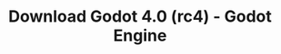 ---
# Generated by /scripts/js/download_archive_generator !!! do not edit by hand !!!
title: 'Download Godot 4.0 (rc4) - Godot Engine'
type: 'download/archive'
name: '4.0'
flavor: 'rc4'
release_date: '2023-02-23T03:00:00-00:00'
release_notes: '/article/release-candidate-godot-4-0-rc-4/'
links:
  android.apk:
    name: 'android.apk'
    title: 'Android'
    caption: 'Universal APK (ARM64 + ARMv7 + x86_64 + x86)'
    tags:
      - 'APK download'
      - 'ARM64/v7'
      - 'x86 (64 & 32 bit)'
    hosts:
      github_builds:
        regular: 'https://github.com/godotengine/godot-builds/releases/download/4.0-rc4/Godot_v4.0-rc4_android_editor.apk'
        mono: '#'
      github:
        regular: 'https://github.com/godotengine/godot/releases/download/4.0-rc4/Godot_v4.0-rc4_android_editor.apk'
        mono: '#'
  linux.64:
    name: 'linux.64'
    title: 'Linux'
    caption: 'Standard (x86_64)'
    tags:
      - '64 bit'
    hosts:
      github_builds:
        regular: 'https://github.com/godotengine/godot-builds/releases/download/4.0-rc4/Godot_v4.0-rc4_linux.x86_64.zip'
        mono: 'https://github.com/godotengine/godot-builds/releases/download/4.0-rc4/Godot_v4.0-rc4_mono_linux_x86_64.zip'
      github:
        regular: 'https://github.com/godotengine/godot/releases/download/4.0-rc4/Godot_v4.0-rc4_linux.x86_64.zip'
        mono: 'https://github.com/godotengine/godot/releases/download/4.0-rc4/Godot_v4.0-rc4_mono_linux_x86_64.zip'
  macos.universal:
    name: 'macos.universal'
    title: 'macOS'
    caption: 'Universal (x86_64 + Apple Silicon)'
    tags:
      - 'Intel/Apple Silicon'
      - '64 bit'
    hosts:
      github_builds:
        regular: 'https://github.com/godotengine/godot-builds/releases/download/4.0-rc4/Godot_v4.0-rc4_macos.universal.zip'
        mono: 'https://github.com/godotengine/godot-builds/releases/download/4.0-rc4/Godot_v4.0-rc4_mono_macos.universal.zip'
      github:
        regular: 'https://github.com/godotengine/godot/releases/download/4.0-rc4/Godot_v4.0-rc4_macos.universal.zip'
        mono: 'https://github.com/godotengine/godot/releases/download/4.0-rc4/Godot_v4.0-rc4_mono_macos.universal.zip'
  windows.64:
    name: 'windows.64'
    title: 'Windows'
    caption: 'Standard (x86_64)'
    tags:
      - '64 bit'
    hosts:
      github_builds:
        regular: 'https://github.com/godotengine/godot-builds/releases/download/4.0-rc4/Godot_v4.0-rc4_win64.exe.zip'
        mono: 'https://github.com/godotengine/godot-builds/releases/download/4.0-rc4/Godot_v4.0-rc4_mono_win64.zip'
      github:
        regular: 'https://github.com/godotengine/godot/releases/download/4.0-rc4/Godot_v4.0-rc4_win64.exe.zip'
        mono: 'https://github.com/godotengine/godot/releases/download/4.0-rc4/Godot_v4.0-rc4_mono_win64.zip'
  web:
    name: 'web'
    title: 'Web editor'
    caption: ''
    tags:
      - 'Self-hosted'
      - 'Cross-platform'
    hosts:
      github_builds:
        regular: 'https://github.com/godotengine/godot-builds/releases/download/4.0-rc4/Godot_v4.0-rc4_web_editor.zip'
        mono: '#'
      github:
        regular: 'https://github.com/godotengine/godot/releases/download/4.0-rc4/Godot_v4.0-rc4_web_editor.zip'
        mono: '#'
  linux.arm64:
    name: 'linux.arm64'
    title: 'Linux'
    caption: 'Standard (ARM64)'
    tags:
      - 'ARM64'
      - '64 bit'
    hosts:
      github_builds:
        regular: 'https://github.com/godotengine/godot-builds/releases/download/4.0-rc4/Godot_v4.0-rc4_linux.arm64.zip'
        mono: 'https://github.com/godotengine/godot-builds/releases/download/4.0-rc4/Godot_v4.0-rc4_mono_linux_arm64.zip'
      github:
        regular: 'https://github.com/godotengine/godot/releases/download/4.0-rc4/Godot_v4.0-rc4_linux.arm64.zip'
        mono: 'https://github.com/godotengine/godot/releases/download/4.0-rc4/Godot_v4.0-rc4_mono_linux_arm64.zip'
  linux.32:
    name: 'linux.32'
    title: 'Linux'
    caption: 'Standard (x86)'
    tags:
      - '32 bit'
    hosts:
      github_builds:
        regular: 'https://github.com/godotengine/godot-builds/releases/download/4.0-rc4/Godot_v4.0-rc4_linux.x86_32.zip'
        mono: 'https://github.com/godotengine/godot-builds/releases/download/4.0-rc4/Godot_v4.0-rc4_mono_linux_x86_32.zip'
      github:
        regular: 'https://github.com/godotengine/godot/releases/download/4.0-rc4/Godot_v4.0-rc4_linux.x86_32.zip'
        mono: 'https://github.com/godotengine/godot/releases/download/4.0-rc4/Godot_v4.0-rc4_mono_linux_x86_32.zip'
  linux.arm32:
    name: 'linux.arm32'
    title: 'Linux'
    caption: 'Standard (ARM32)'
    tags:
      - 'ARM32'
      - '32 bit'
    hosts:
      github_builds:
        regular: 'https://github.com/godotengine/godot-builds/releases/download/4.0-rc4/Godot_v4.0-rc4_linux.arm32.zip'
        mono: 'https://github.com/godotengine/godot-builds/releases/download/4.0-rc4/Godot_v4.0-rc4_mono_linux_arm32.zip'
      github:
        regular: 'https://github.com/godotengine/godot/releases/download/4.0-rc4/Godot_v4.0-rc4_linux.arm32.zip'
        mono: 'https://github.com/godotengine/godot/releases/download/4.0-rc4/Godot_v4.0-rc4_mono_linux_arm32.zip'
  windows.32:
    name: 'windows.32'
    title: 'Windows'
    caption: 'Standard (x86)'
    tags:
      - '32 bit'
    hosts:
      github_builds:
        regular: 'https://github.com/godotengine/godot-builds/releases/download/4.0-rc4/Godot_v4.0-rc4_win32.exe.zip'
        mono: 'https://github.com/godotengine/godot-builds/releases/download/4.0-rc4/Godot_v4.0-rc4_mono_win32.zip'
      github:
        regular: 'https://github.com/godotengine/godot/releases/download/4.0-rc4/Godot_v4.0-rc4_win32.exe.zip'
        mono: 'https://github.com/godotengine/godot/releases/download/4.0-rc4/Godot_v4.0-rc4_mono_win32.zip'
  aar_library:
    name: 'aar_library'
    title: 'AAR library'
    caption: ''
    tags:
      - 'Android plugins'
      - 'Java'
      - 'Kotlin'
    hosts:
      github_builds:
        regular: 'https://github.com/godotengine/godot-builds/releases/download/4.0-rc4/godot-lib.4.0.rc4.template_release.aar'
        mono: '#'
      github:
        regular: 'https://github.com/godotengine/godot/releases/download/4.0-rc4/godot-lib.4.0.rc4.template_release.aar'
        mono: '#'
  templates:
    name: 'templates'
    title: 'Export templates'
    caption: ''
    tags:
      - 'Used to export your games to all supported platforms'
    hosts:
      github_builds:
        regular: 'https://github.com/godotengine/godot-builds/releases/download/4.0-rc4/Godot_v4.0-rc4_export_templates.tpz'
        mono: 'https://github.com/godotengine/godot-builds/releases/download/4.0-rc4/Godot_v4.0-rc4_mono_export_templates.tpz'
      github:
        regular: 'https://github.com/godotengine/godot/releases/download/4.0-rc4/Godot_v4.0-rc4_export_templates.tpz'
        mono: 'https://github.com/godotengine/godot/releases/download/4.0-rc4/Godot_v4.0-rc4_mono_export_templates.tpz'
primaryPlatforms:
  - 'android.apk'
  - 'linux.64'
  - 'macos.universal'
  - 'windows.64'
  - 'web'
  - 'templates'
---